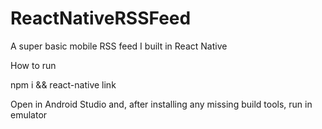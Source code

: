 # ReactNativeRSSFeed
A super basic mobile RSS feed I built in React Native

How to run


npm i && react-native link



Open in Android Studio and, after installing any missing build tools, run in emulator
